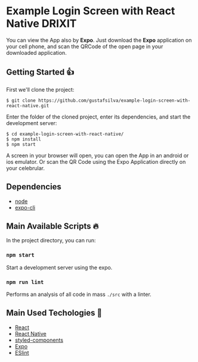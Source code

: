 # Example Login Screen with React Native DRIXIT

You can view the App also by **Expo**.
Just download the **Expo** application on your cell phone, and scan the QRCode of the open page in your downloaded application.

## Getting Started :+1:
First we'll clone the project:
```shell
$ git clone https://github.com/gustafsilva/example-login-screen-with-react-native.git
```

Enter the folder of the cloned project, enter its dependencies, and start the development server:
```shell
$ cd example-login-screen-with-react-native/
$ npm install
$ npm start
```

A screen in your browser will open, you can open the App in an android or ios emulator.
Or scan the QR Code using the Expo Application directly on your celebrular.

## Dependencies
- [node](https://nodejs.org/en/)
- [expo-cli](https://expo.io/learn)
## Main Available Scripts :fire:

In the project directory, you can run:

### `npm start`

Start a development server using the expo.

### `npm run lint`

Performs an analysis of all code in mass `./src` with a linter.
## Main Used Techologies :rocket:

- [React](http://reactjs.org)
- [React Native](https://facebook.github.io/react-native/)
- [styled-components](http://styled-components.com/)
- [Expo](https://expo.io/)
- [ESlint](https://eslint.org/)
